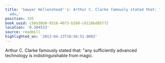 ```yaml
---
title: 'Sawyer Hollenshead''s: Arthur C. Clarke famously stated that: "any sufficiently
  adv…'
position: 335
book_uuid: c50a38b0-9316-4073-b260-c6118bd85772
location: '0.304533'
source: readmill
highlighted_on: '2013-04-13T18:56:51.000Z'
---
```


Arthur C. Clarke famously stated that: "any sufficiently advanced technology is indistinguishable from magic.